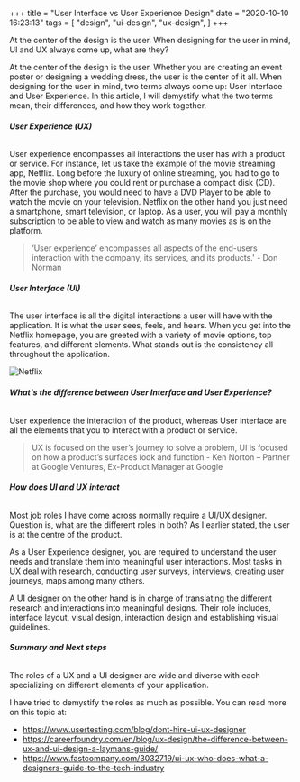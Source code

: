 +++
title = "User Interface vs User Experience Design"
date = "2020-10-10 16:23:13"
tags = [
    "design",
    "ui-design",
    "ux-design",
]
+++

At the center of the design is the user. When designing for the user in mind, UI and UX always come up, what are they?
<!--more-->

At the center of the design is the user. Whether you are creating an event poster or designing a wedding dress, the user is the center of it all. When designing for the user in mind, two terms always come up: User Interface and User Experience. In this article, I will demystify what the two terms mean, their differences, and how they work together.

###### **User Experience (UX)**

User experience encompasses all interactions the user has with a product or service. For instance, let us take the example of the movie streaming app, Netflix. Long before the luxury of online streaming, you had to go to the movie shop where you could rent or purchase a compact disk (CD). After the purchase, you would need to have a DVD Player to be able to watch the movie on your television. Netflix on the other hand you just need a smartphone, smart television, or laptop. As a user, you will pay a monthly subscription to be able to view and watch as many movies as is on the platform.

> ‘User experience’ encompasses all aspects of the end-users interaction with the company, its services, and its products.' - Don Norman

###### **User Interface (UI)**

The user interface is all the digital interactions a user will have with the application. It is what the user sees, feels, and hears. When you get into the Netflix homepage, you are greeted with a variety of movie options, top features, and different elements. What stands out is the consistency all throughout the application.

![Netflix](https://images.unsplash.com/photo-1461151304267-38535e780c79?ixid=MXwxMjA3fDB8MHxzZWFyY2h8MTJ8fG5ldGZsaXh8ZW58MHx8MHw%3D&ixlib=rb-1.2.1&auto=format&fit=crop&w=500&q=60)

###### **What's the difference between User Interface and User Experience?**

User experience the interaction of the product, whereas User interface are all the elements that you to interact with a product or service.

> UX is focused on the user’s journey to solve a problem, UI is focused on how a product’s surfaces look and function - Ken Norton – Partner at Google Ventures, Ex-Product Manager at Google

###### **How does UI and UX interact**

Most job roles I have come across normally require a UI/UX designer. Question is, what are the different roles in both? As I earlier stated, the user is at the centre of the product.

As a User Experience designer, you are required to understand the user needs and translate them into meaningful user interactions. Most tasks in UX deal with research, conducting user surveys, interviews, creating user journeys, maps among many others.

A UI designer on the other hand is in charge of translating the different research and interactions into meaningful designs. Their role includes, interface layout, visual design, interaction design and establishing visual guidelines.

###### **Summary and Next steps**

The roles of a UX and a UI designer are wide and diverse with each specializing on different elements of your application.

I have tried to demystify the roles as much as possible. You can read more on this topic at:

- https://www.usertesting.com/blog/dont-hire-ui-ux-designer
- https://careerfoundry.com/en/blog/ux-design/the-difference-between-ux-and-ui-design-a-laymans-guide/
- https://www.fastcompany.com/3032719/ui-ux-who-does-what-a-designers-guide-to-the-tech-industry
